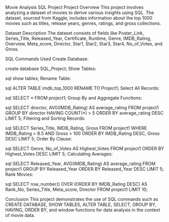 Movie Analysis SQL Project
Project Overview
This project involves analyzing a dataset of movies to derive various insights using SQL. The dataset, sourced from Kaggle, includes information about the top 1000 movies such as titles, release years, genres, ratings, and gross collections.

Dataset Description
The dataset consists of fields like Poster_Link, Series_Title, Released_Year, Certificate, Runtime, Genre, IMDB_Rating, Overview, Meta_score, Director, Star1, Star2, Star3, Star4, No_of_Votes, and Gross.

SQL Commands Used
Create Database:

create database SQL_Project;
Show Tables:

sql
show tables;
Rename Table:

sql
ALTER TABLE imdb_top_1000 RENAME TO Project1;
Select All Records:

sql
SELECT * FROM project1;
Group By and Aggregate Functions:

sql
SELECT director, AVG(IMDB_Rating) AS average_rating
FROM project1
GROUP BY director
HAVING COUNT(*) > 5
ORDER BY average_rating DESC
LIMIT 5;
Filtering and Sorting Records:

sql
SELECT Series_Title, IMDB_Rating, Gross
FROM project1
WHERE IMDB_Rating > 8.5 AND Gross > 100
ORDER BY IMDB_Rating DESC, Gross DESC
LIMIT 5;
Order By Clause:

sql
SELECT Genre, No_of_Votes AS Highest_Votes
FROM project1
ORDER BY Highest_Votes DESC
LIMIT 5;
Calculating Averages:

sql
SELECT Released_Year, AVG(IMDB_Rating) AS average_rating
FROM project1
GROUP BY Released_Year
ORDER BY Released_Year DESC
LIMIT 5;
Rank Movies:

sql
SELECT row_number() OVER (ORDER BY IMDB_Rating DESC) AS Rank_No, Series_Title, Meta_score, Director
FROM project1
LIMIT 10;

Conclusion
This project demonstrates the use of SQL commands such as CREATE DATABASE, SHOW TABLES, ALTER TABLE, SELECT, GROUP BY, HAVING, ORDER BY, and window functions for data analysis in the context of movie data.
